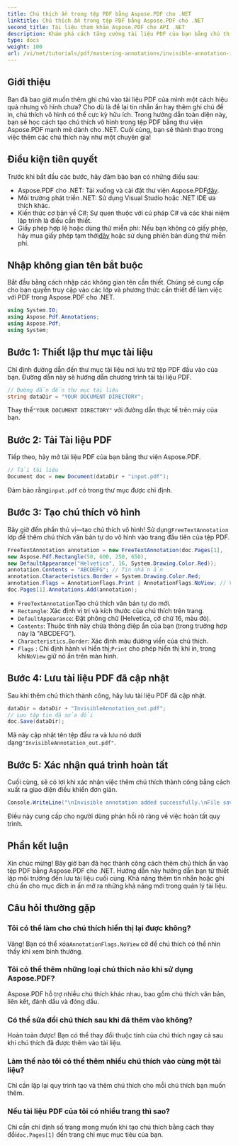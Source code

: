 ```yaml
---
title: Chú thích ẩn trong tệp PDF bằng Aspose.PDF cho .NET
linktitle: Chú thích ẩn trong tệp PDF bằng Aspose.PDF cho .NET
second_title: Tài liệu tham khảo Aspose.PDF cho API .NET
description: Khám phá cách tăng cường tài liệu PDF của bạn bằng chú thích ẩn bằng Aspose.PDF cho .NET. Hướng dẫn toàn diện này hướng dẫn bạn quy trình tạo ghi chú hiệu quả nhưng kín đáo trong PDF của bạn.
type: docs
weight: 100
url: /vi/net/tutorials/pdf/mastering-annotations/invisible-annotation-in-pdf-file/
---
```

## Giới thiệu

Bạn đã bao giờ muốn thêm ghi chú vào tài liệu PDF của mình một cách hiệu quả nhưng vô hình chưa? Cho dù là để lại tin nhắn ẩn hay thêm ghi chú để in, chú thích vô hình có thể cực kỳ hữu ích. Trong hướng dẫn toàn diện này, bạn sẽ học cách tạo chú thích vô hình trong tệp PDF bằng thư viện Aspose.PDF mạnh mẽ dành cho .NET. Cuối cùng, bạn sẽ thành thạo trong việc thêm các chú thích này như một chuyên gia!

## Điều kiện tiên quyết

Trước khi bắt đầu các bước, hãy đảm bảo bạn có những điều sau:

-  Aspose.PDF cho .NET: Tải xuống và cài đặt thư viện Aspose.PDF[đây](https://releases.aspose.com/pdf/net/).
- Môi trường phát triển .NET: Sử dụng Visual Studio hoặc .NET IDE ưa thích khác.
- Kiến thức cơ bản về C#: Sự quen thuộc với cú pháp C# và các khái niệm lập trình là điều cần thiết.
-  Giấy phép hợp lệ hoặc dùng thử miễn phí: Nếu bạn không có giấy phép, hãy mua giấy phép tạm thời[đây](https://purchase.aspose.com/temporary-license/) hoặc sử dụng phiên bản dùng thử miễn phí.

## Nhập không gian tên bắt buộc

Bắt đầu bằng cách nhập các không gian tên cần thiết. Chúng sẽ cung cấp cho bạn quyền truy cập vào các lớp và phương thức cần thiết để làm việc với PDF trong Aspose.PDF cho .NET.

```csharp
using System.IO;
using Aspose.Pdf.Annotations;
using Aspose.Pdf;
using System;
```

## Bước 1: Thiết lập thư mục tài liệu

Chỉ định đường dẫn đến thư mục tài liệu nơi lưu trữ tệp PDF đầu vào của bạn. Đường dẫn này sẽ hướng dẫn chương trình tải tài liệu PDF.

```csharp
// Đường dẫn đến thư mục tài liệu
string dataDir = "YOUR DOCUMENT DIRECTORY";
```

 Thay thế`"YOUR DOCUMENT DIRECTORY"` với đường dẫn thực tế trên máy của bạn.

## Bước 2: Tải Tài liệu PDF

Tiếp theo, hãy mở tài liệu PDF của bạn bằng thư viện Aspose.PDF.

```csharp
// Tải tài liệu
Document doc = new Document(dataDir + "input.pdf");
```

 Đảm bảo rằng`input.pdf` có trong thư mục được chỉ định.

## Bước 3: Tạo chú thích vô hình

 Bây giờ đến phần thú vị—tạo chú thích vô hình! Sử dụng`FreeTextAnnotation` lớp để thêm chú thích văn bản tự do vô hình vào trang đầu tiên của tệp PDF.

```csharp
FreeTextAnnotation annotation = new FreeTextAnnotation(doc.Pages[1], 
new Aspose.Pdf.Rectangle(50, 600, 250, 650), 
new DefaultAppearance("Helvetica", 16, System.Drawing.Color.Red));
annotation.Contents = "ABCDEFG"; // Tin nhắn ẩn
annotation.Characteristics.Border = System.Drawing.Color.Red;
annotation.Flags = AnnotationFlags.Print | AnnotationFlags.NoView; // Vô hình trên màn hình
doc.Pages[1].Annotations.Add(annotation);
```

- `FreeTextAnnotation`Tạo chú thích văn bản tự do mới.
- `Rectangle`: Xác định vị trí và kích thước của chú thích trên trang.
- `DefaultAppearance`: Đặt phông chữ (Helvetica, cỡ chữ 16, màu đỏ).
- `Contents`: Thuộc tính này chứa thông điệp ẩn của bạn (trong trường hợp này là "ABCDEFG").
- `Characteristics.Border`: Xác định màu đường viền của chú thích.
- `Flags` : Chỉ định hành vi hiển thị;`Print` cho phép hiển thị khi in, trong khi`NoView` giữ nó ẩn trên màn hình.

## Bước 4: Lưu tài liệu PDF đã cập nhật

Sau khi thêm chú thích thành công, hãy lưu tài liệu PDF đã cập nhật.

```csharp
dataDir = dataDir + "InvisibleAnnotation_out.pdf";
// Lưu tập tin đã sửa đổi
doc.Save(dataDir);
```

 Mã này cập nhật tên tệp đầu ra và lưu nó dưới dạng`"InvisibleAnnotation_out.pdf"`.

## Bước 5: Xác nhận quá trình hoàn tất

Cuối cùng, sẽ có lợi khi xác nhận việc thêm chú thích thành công bằng cách xuất ra giao diện điều khiển đơn giản.

```csharp
Console.WriteLine("\nInvisible annotation added successfully.\nFile saved at " + dataDir);
```

Điều này cung cấp cho người dùng phản hồi rõ ràng về việc hoàn tất quy trình.

## Phần kết luận

Xin chúc mừng! Bây giờ bạn đã học thành công cách thêm chú thích ẩn vào tệp PDF bằng Aspose.PDF cho .NET. Hướng dẫn này hướng dẫn bạn từ thiết lập môi trường đến lưu tài liệu cuối cùng. Khả năng thêm tin nhắn hoặc ghi chú ẩn cho mục đích in ấn mở ra những khả năng mới trong quản lý tài liệu.

## Câu hỏi thường gặp

### Tôi có thể làm cho chú thích hiển thị lại được không?
 Vâng! Bạn có thể xóa`AnnotationFlags.NoView` cờ để chú thích có thể nhìn thấy khi xem bình thường.

### Tôi có thể thêm những loại chú thích nào khi sử dụng Aspose.PDF?
Aspose.PDF hỗ trợ nhiều chú thích khác nhau, bao gồm chú thích văn bản, liên kết, đánh dấu và đóng dấu.

### Có thể sửa đổi chú thích sau khi đã thêm vào không?
Hoàn toàn được! Bạn có thể thay đổi thuộc tính của chú thích ngay cả sau khi chú thích đã được thêm vào tài liệu.

### Làm thế nào tôi có thể thêm nhiều chú thích vào cùng một tài liệu?
Chỉ cần lặp lại quy trình tạo và thêm chú thích cho mỗi chú thích bạn muốn thêm.

### Nếu tài liệu PDF của tôi có nhiều trang thì sao?
 Chỉ cần chỉ định số trang mong muốn khi tạo chú thích bằng cách thay đổi`doc.Pages[1]` đến trang chỉ mục mục tiêu của bạn.